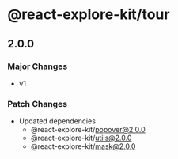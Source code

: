 # @react-explore-kit/tour

## 2.0.0

### Major Changes

- v1

### Patch Changes

- Updated dependencies
  - @react-explore-kit/popover@2.0.0
  - @react-explore-kit/utils@2.0.0
  - @react-explore-kit/mask@2.0.0
